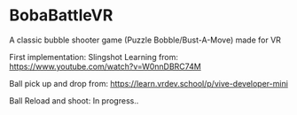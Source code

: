 # BobaBattleVR
A classic bubble shooter game (Puzzle Bobble/Bust-A-Move) made for VR

First implementation: Slingshot
Learning from: https://www.youtube.com/watch?v=W0nnDBRC74M

Ball pick up and drop from: https://learn.vrdev.school/p/vive-developer-mini

Ball Reload and shoot: In progress..
   